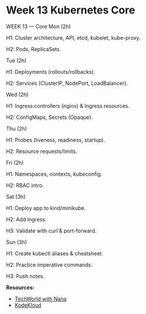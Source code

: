 # Week 13 Kubernetes Core

WEEK 13 — Core
Mon (2h)

H1: Cluster architecture, API, etcd, kubelet, kube-proxy.

H2: Pods, ReplicaSets.

Tue (2h)

H1: Deployments (rollouts/rollbacks).

H2: Services (ClusterIP, NodePort, LoadBalancer).

Wed (2h)

H1: Ingress controllers (nginx) & Ingress resources.

H2: ConfigMaps, Secrets (Opaque).

Thu (2h)

H1: Probes (liveness, readiness, startup).

H2: Resource requests/limits.

Fri (2h)

H1: Namespaces, contexts, kubeconfig.

H2: RBAC intro.

Sat (3h)

H1: Deploy app to kind/minikube.

H2: Add Ingress.

H3: Validate with curl & port-forward.

Sun (3h)

H1: Create kubectl aliases & cheatsheet.

H2: Practice imperative commands.

H3: Push notes.

**Resources:**
- [TechWorld with Nana](https://www.youtube.com/c/TechWorldwithNana)
- [KodeKloud](https://kodekloud.com/)
